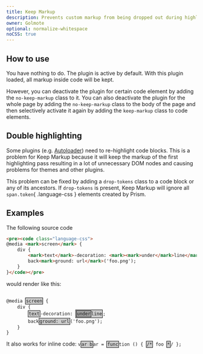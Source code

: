 ```yaml
---
title: Keep Markup
description: Prevents custom markup from being dropped out during highlighting.
owner: Golmote
optional: normalize-whitespace
noCSS: true
---
```


<style>
	:where(pre, code)[class*="language-"] mark {
		display: inline-block;
		color: inherit;
		border: 1px solid #000;
		box-shadow: 0 0 2px #fff;
		padding: 1px;
		background: rgb(0 0 0 / .2);
	}
</style>

<section class="language-none">

# How to use

You have nothing to do. The plugin is active by default. With this plugin loaded, all markup inside code will be kept.

However, you can deactivate the plugin for certain code element by adding the `no-keep-markup` class to it. You can also deactivate the plugin for the whole page by adding the `no-keep-markup` class to the body of the page and then selectively activate it again by adding the `keep-markup` class to code elements.

## Double highlighting

Some plugins (e.g. [Autoloader](../autoloader)) need to re-highlight code blocks. This is a problem for Keep Markup because it will keep the markup of the first highlighting pass resulting in a lot of unnecessary DOM nodes and causing problems for themes and other plugins.

This problem can be fixed by adding a `drop-tokens` class to a code block or any of its ancestors. If `drop-tokens` is present, Keep Markup will ignore all `span.token`{ .language-css } elements created by Prism.

</section>

<section class="language-none">

# Examples

The following source code

```html
<pre><code class="language-css">
@media <mark>screen</mark> {
	div {
		<mark>text</mark>-decoration: <mark><mark>under</mark>line</mark>;
		back<mark>ground: url</mark>('foo.png');
	}
}</code></pre>
```

would render like this:

<pre><code class="language-css">
@media <mark>screen</mark> {
	div {
		<mark>text</mark>-decoration: <mark><mark>under</mark>line</mark>;
		back<mark>ground: url</mark>('foo.png');
	}
}</code></pre>

<p>
	It also works for inline code:
	<code class="language-javascript">v<mark>ar b</mark>ar = <mark>func</mark>tion () { <mark>/*</mark> foo <mark>*</mark>/ };</code>
</p>

</section>
